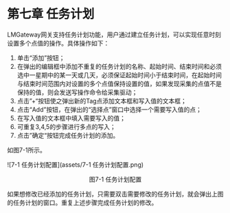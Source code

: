 # 第七章 任务计划

LMGateway网关支持任务计划功能，用户通过建立任务计划，可以实现任意时刻设置多个点值的操作。具体操作如下： 

1. 单击“添加”按钮； 
2. 在弹出的编辑框中添加不重复的任务计划的名称、起始时间、结束时间和必须选中一星期中的某一天或几天，必须保证起始时间小于结束时间，在起始时间与结束时间范围内对设置的多个点值保持设置的值，如果发现采集的点值不是保持的值，则会发送写操作命令给采集驱动； 
3. 点击”+“按钮使之弹出新的Tag点添加文本框和写入值的文本框； 
4. 点击“Add”按钮，在弹出的“选择点”窗口中选择一个需要写入值的点； 
5. 在写入值的文本框中填入需要写入的值； 
6. 可重复3,4,5的步骤进行多点的写入； 
7. 点击”确定“按钮完成任务计划的添加。 

如图7-1所示。

![7-1 任务计划配置](assets/7-1 任务计划配置.png)

<center>图7-1 任务计划配置</center>

如果想修改已经添加的任务计划，只需要双击需要修改的任务计划，就会弹出上图的任务计划的窗口。重复上述步骤完成任务计划的修改。